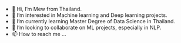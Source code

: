 - 👋 Hi, I’m Mew from Thailand.
- 👀 I’m interested in Machine learning and Deep learning projects.
- 🌱 I’m currently learning Master Degree of Data Science in Thailand.
- 💞️ I’m looking to collaborate on ML projects, especially in NLP.
- 📫 How to reach me ...

<!---
mewprakarn/mewprakarn is a ✨ special ✨ repository because its `README.md` (this file) appears on your GitHub profile.
You can click the Preview link to take a look at your changes.
--->
